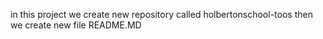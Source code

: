 in this project we create new repository called holbertonschool-toos
then we create new file README.MD

